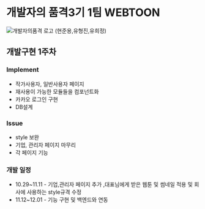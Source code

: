 # 개발자의 품격3기 1팀 WEBTOON
![개발자의품격 로고](https://user-images.githubusercontent.com/26618280/139163653-be1ea7b5-3091-498e-95f7-1991f1d8711e.png)
(현준용,유형진,유희정)
## 개발구현 1주차

### Implement
* 작가사용자, 일반사용자 페이지
* 재사용이 가능한 모듈들을 컴포넌트화
* 카카오 로그인 구현
* DB설계

### Issue

* style 보완
* 기업, 관리자 페이지 마무리
* 각 페이지 기능

### 개발 일정
* 10.29~11.11 - 기업,관리자 페이지 추가 ,대표님에게 받은 웹툰 및 썸네일 적용 및 회사에 사용하는 style규격 수정 
* 11.12~12.01 - 기능 구현 및 백엔드와 연동
